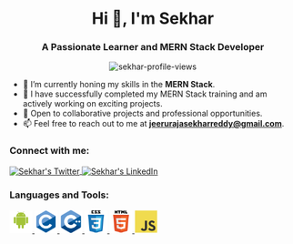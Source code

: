 <h1 align="center">Hi 👋, I'm Sekhar</h1>
<h3 align="center">A Passionate Learner and MERN Stack Developer</h3>

<p align="center">
  <img src="https://komarev.com/ghpvc/?username=sekhar-profile&label=Profile%20views&color=0e75b6&style=flat" alt="sekhar-profile-views" />
</p>

- 🌱 I’m currently honing my skills in the **MERN Stack**.
- 🚀 I have successfully completed my MERN Stack training and am actively working on exciting projects.
- 💼 Open to collaborative projects and professional opportunities.
- 📫 Feel free to reach out to me at **jeerurajasekharreddy@gmail.com**.

<h3 align="left">Connect with me:</h3>
<p align="left">
  <a href="https://twitter.com/@jar" target="blank">
    <img align="center" src="https://raw.githubusercontent.com/rahuldkjain/github-profile-readme-generator/master/src/images/icons/Social/twitter.svg" alt="Sekhar's Twitter" height="30" width="40" />
  </a>
  <a href="https://linkedin.com/in/jsekharreddy" target="blank">
    <img align="center" src="https://raw.githubusercontent.com/rahuldkjain/github-profile-readme-generator/master/src/images/icons/Social/linked-in-alt.svg" alt="Sekhar's LinkedIn" height="30" width="40" />
  </a>
</p>

<h3 align="left">Languages and Tools:</h3>
<p align="left">
  <a href="https://developer.android.com" target="_blank" rel="noreferrer">
    <img src="https://raw.githubusercontent.com/devicons/devicon/master/icons/android/android-original-wordmark.svg" alt="android" width="40" height="40"/>
  </a>
  <a href="https://www.cprogramming.com/" target="_blank" rel="noreferrer">
    <img src="https://raw.githubusercontent.com/devicons/devicon/master/icons/c/c-original.svg" alt="c" width="40" height="40"/>
  </a>
  <a href="https://www.w3schools.com/cpp/" target="_blank" rel="noreferrer">
    <img src="https://raw.githubusercontent.com/devicons/devicon/master/icons/cplusplus/cplusplus-original.svg" alt="cplusplus" width="40" height="40"/>
  </a>
  <a href="https://www.w3schools.com/css/" target="_blank" rel="noreferrer">
    <img src="https://raw.githubusercontent.com/devicons/devicon/master/icons/css3/css3-original-wordmark.svg" alt="css3" width="40" height="40"/>
  </a>
  <a href="https://www.w3.org/html/" target="_blank" rel="noreferrer">
    <img src="https://raw.githubusercontent.com/devicons/devicon/master/icons/html5/html5-original-wordmark.svg" alt="html5" width="40" height="40"/>
  </a>
  <a href="https://developer.mozilla.org/en-US/docs/Web/JavaScript" target="_blank" rel="noreferrer">
    <img src="https://raw.githubusercontent.com/devicons/devicon/master/icons/javascript/javascript-original.svg" alt="javascript" width="40" height="40"/>
  </a>
</p>

